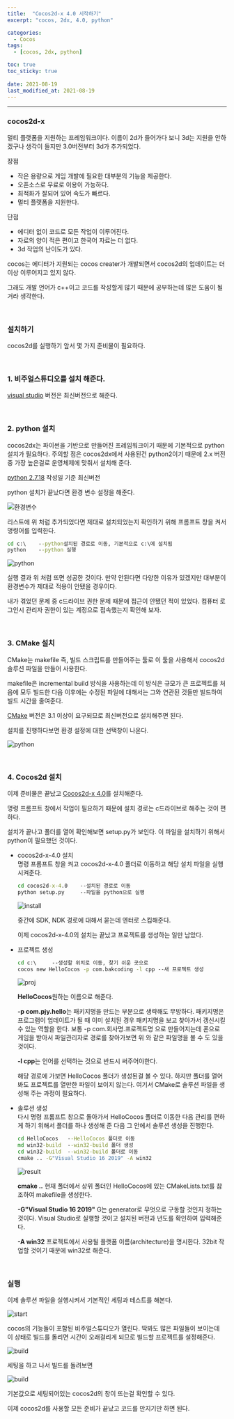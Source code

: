 ```yaml
---
title:  "Cocos2d-x 4.0 시작하기"
excerpt: "cocos, 2dx, 4.0, python"

categories:
  - Cocos
tags:
  - [cocos, 2dx, python]

toc: true
toc_sticky: true
 
date: 2021-08-19
last_modified_at: 2021-08-19
---  
```


***

### cocos2d-x
멀티 플랫폼을 지원하는 프레임워크이다. 이름이 2d가 들어가다 보니 3d는 지원을 안하겠구나 생각이 들지만 3.0버전부터 3d가 추가되었다.

장점
* 작은 용량으로 게임 개발에 필요한 대부분의 기능을 제공한다.
* 오픈소스로 무료로 이용이 가능하다.
* 최적화가 잘되어 있어 속도가 빠르다.
* 멀티 플랫폼을 지원한다.

단점
* 에디터 없이 코드로 모든 작업이 이루어진다.
* 자료의 양이 적은 편이고 한국어 자료는 더 없다.
* 3d 작업의 난이도가 있다. 

cocos는 에디터가 지원되는 cocos creater가 개발되면서  cocos2d의 업데이트는 더이상 이루어지고 있지 않다.  


그래도 개발 언어가 c++이고 코드를 작성할게 많기 때문에 공부하는데 많은 도움이 될거라 생각한다.  

<br/>

### 설치하기
cocos2d를 실행하기 앞서 몇 가지 준비물이 필요하다.  

<br/>

### 1. 비주얼스튜디오를 설치 해준다.  
[visual studio](https://visualstudio.microsoft.com/ko/vs/whatsnew/) 버전은 최신버전으로 해준다. 

<br/>

### 2. python 설치  
cocos2dx는 파이썬을 기반으로 만들어진 프레임워크이기 때문에 기본적으로 python 설치가 필요하다. 주의할 점은 cocos2dx에서 사용된건 python2이기 때문에 2.x 버전 중 가장 높은걸로 운영체제에 맞춰서 설치해 준다.  

[python 2.7.18](https://www.python.org/downloads/release/python-2718/) 작성일 기준 최신버전

python 설치가 끝났다면 환경 변수 설정을 해준다.  

 ![환경변수](/assets/images/20210819_Posting/1.png)

리스트에 위 처럼 추가되었다면 제대로 설치되었는지 확인하기 위해 프롬프트 창을 켜서 명령어를 입력한다.  
  ```cmd
  cd c:\    --python설치된 경로로 이동, 기본적으로 c:\에 설치됨 
  python    --python 실행
  ```

 ![python](/assets/images/20210819_Posting/2.png)

실행 결과 위 처럼 뜨면 성공한 것이다. 만약 안된다면 다양한 이유가 있겠지만 대부분이 환경변수가 제대로 적용이 안됐을 경우이다.  

내가 겪었던 문제 중 c드라이브 권한 문제 때문에 접근이 안됐던 적이 있었다. 컴퓨터 로그인시 관리자 권한이 있는 계정으로 접속했는지 확인해 보자.  

<br/>

### 3. CMake 설치  
CMake는 makefile 즉, 빌드 스크립트를 만들어주는 툴로 이 툴을 사용해서 cocos2d 솔루션 파일을 만들어 사용한다.  

makefile은 incremental build 방식을 사용하는데 이 방식은 규모가 큰 프로젝트를 처음에 모두 빌드한 다음 이후에는 수정된 파일에 대해서는 그와 연관된 것들만 빌드하여 빌드 시간을 줄여준다.
    
[CMake](https://cmake.org/download/) 버전은 3.1 이상이 요구되므로 최신버전으로 설치해주면 된다.

설치를 진행하다보면 환경 설정에 대한 선택창이 나온다.  

 ![python](/assets/images/20210819_Posting/3.png)

<br/>

### 4. Cocos2d 설치  
이제 준비물은 끝났고 [Cocos2d-x 4.0](https://www.cocos.com/en/)를 설치해준다.  

명령 프롬프트 창에서 작업이 필요하기 때문에 설치 경로는 c드라이브로 해주는 것이 편하다.  

설치가 끝나고 폴더를 열어 확인해보면 setup.py가 보인다. 이 파일을 설치하기 위해서 python이 필요했던 것이다.

* cocos2d-x-4.0 설치  
  명령 프롬프트 창을 켜고 cocos2d-x-4.0 폴더로 이동하고 해당 설치 파일을 실행 시켜준다.

    ```cmd
    cd cocos2d-x-4.0    --설치된 경로로 이동
    python setup.py     --파일을 python으로 실행
    ```

  ![install](/assets/images/20210819_Posting/4.png)

  중간에 SDK, NDK 경로에 대해서 묻는데 엔터로 스킵해준다.  

  이제 cocos2d-x-4.0의 설치는 끝났고 프로젝트를 생성하는 일만 남았다.  

* 프로젝트 생성  

    ```cmd
    cd c:\     --생성할 위치로 이동, 찾기 쉬운 곳으로
    cocos new HelloCocos -p com.bakcoding -l cpp --새 프로젝트 생성
    ```
  ![proj](/assets/images/20210819_Posting/5.png)

  **HelloCocos**원하는 이름으로 해준다.  
        
  **-p com.pjy.hello**는 패키지명을 만드는 부분으로 생략해도 무방하다. 패키지명은 프로그램이 업데이트가 될 때 이미 설치된 경우 패키지명을 보고 찾아가서 갱신시킬 수 있는 역할을 한다. 보통 -p com.회사명.프로젝트명 으로 만들어지는데 폰으로 게임을 받아서 파일관리자로 경로를 찾아가보면 위 와 같은 파일명을 볼 수 도 있을 것이다. 

  **-l cpp**는 언어를 선택하는 것으로 반드시 써주어야한다.  

  해당 경로에 가보면 HelloCocos 폴더가 생성된걸 볼 수 있다. 하지만 폴더를 열어봐도 프로젝트를 열만한 파일이 보이지 않는다. 여기서 CMake로 솔루션 파일을 생성해 주는 과정이 필요하다.

* 솔루션 생성  
  다시 명령 프롬프트 창으로 돌아가서 HelloCocos 폴더로 이동한 다음 관리를 편하게 하기 위해서 폴더를 하나 생성해 준 다음 그 안에서 솔루션 생성을 진행한다.  

    ```cmd
    cd HelloCocos   --HelloCocos 폴더로 이동
    md win32-build  --win32-build 폴더 생성
    cd win32-build  --win32-build 폴더로 이동
    cmake .. -G"Visual Studio 16 2019" -A win32
    ```
  ![result](/assets/images/20210819_Posting/6.png)

  **cmake ..**  현재 폴더에서 상위 폴더인 HelloCocos에 있는 CMakeLists.txt를 참조하여 makefile을 생성한다.  
        
  **-G"Visual Studio 16 2019"** G는 generator로 무엇으로 구동할 것인지 정하는 것이다. Visual Studio로 실행할 것이고 설치된 버전과 년도를 확인하여 입력해준다.  
        
    **-A win32** 프로젝트에서 사용될 플랫폼 이름(architecture)을 명시한다. 32bit 작업할 것이기 때문에 win32로 해준다.

<br/>

### 실행

이제 솔루션 파일을 실행시켜서 기본적인 세팅과 테스트를 해본다.

![start](/assets/images/20210819_Posting/7.png)


cocos의 기능들이 포함된 비주얼스튜디오가 열린다. 
딱봐도 많은 파일들이 보이는데 이 상태로 빌드를 돌리면 시간이 오래걸리게 되므로 빌드할 프로젝트를 설정해준다.

![build](/assets/images/20210819_Posting/8.png)

세팅을 하고 나서 빌드를 돌려보면

![build](/assets/images/20210819_Posting/9.png)

기본값으로 세팅되어있는 cocos2d의 창이 뜨는걸 확인할 수 있다. 

이제 cocos2d를 사용할 모든 준비가 끝났고 코드를 만지기만 하면 된다.

